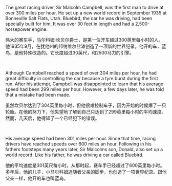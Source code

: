 The great racing driver, Sir Malcolm Campbell, was the first man to drive at over 300 miles per hour. He set up a new world record in September 1935 at Bonneville Salt Flats, Utah. Bluebird, the car he was driving, had been specially built for him. It was over 30 feet in length and had a 2,500-horsepower engine.

伟大的赛车手，马尔科姆·坎贝尔爵士，是第一位开车超过300英里每小时的人。他1935年9月，在犹他州的邦纳维尔盐滩创造了一项新的世界纪录。他开的车，蓝鸟，是他特殊改造的。它长度超过30英尺，和2500马力的引擎。

    



Although Campbell reached a speed of over 304 miles per hour, he had great difficulty in controlling the car because a tyre burst during the first run. After his attempt, Campbell was disappointed to learn that his average speed had been 299 miles per hour. However, a few days later, he was told that a mistake had been made.

虽然坎贝尔达到了304英里每小时，但他很难控制车子，因为开始的时候爆了一只轮胎。在他的努力下，他失望地了解到自己只达到了299英里每小时的平均速度。然而，几天后，他得知了一个已经犯下的错误。

    





His average speed had been 301 miles per hour. Since that time, racing drivers have reached speeds over 600 miles an hour. Following in his fathers footsteps many years later, Sir Malcolms son, Donald, also set up a world record. Like his father, he was driving a car called Bluebird.

他的平均速度是301英尺每小时。从那时起，赛车手已经超过了600英里每小时。多年后，他的儿子，小马尔科姆追随者父亲的脚步，也创造了一项世界纪录。跟他父亲一样，他开的车也叫蓝鸟。
